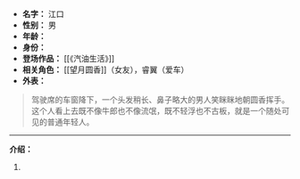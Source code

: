 
- **名字：** 江口
- **性别：** 男
- **年龄：** 
- **身份：** 
- **登场作品：** [[《汽油生活》]]
- **相关角色：** [[望月圆香]]（女友），睿翼（爱车）
- **外表：** 

> 驾驶席的车窗降下，一个头发稍长、鼻子略大的男人笑眯眯地朝圆香挥手。这个人看上去既不像牛郎也不像流氓，既不轻浮也不古板，就是一个随处可见的普通年轻人。

---

**介绍：** 

1. 
